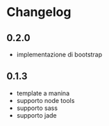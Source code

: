 # Changelog

## 0.2.0
* implementazione di bootstrap

## 0.1.3
* template a manina
* supporto node tools
* supporto sass
* supporto jade
